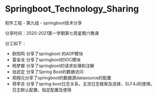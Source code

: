 # Springboot_Technology_Sharing
软件工程 - 第九组 - springboot技术分享

分享时间：2020-2021第一学期第七周星期六晚课

分工如下：

*  欧阳鸣 分享了springboot 的AOP模块
*  雷金龙 分享了springboot的IOC模块 
*  杨梦娜 分享了springboot的请求处理和注解 
*  翁武定 分享了Spring Boot的数据访问 
*  郑翔元分享了springboot的数据源datasource的配置 
*  蒋李吉 分享了spring boot日志关系，主流日志框架及选择，SLF4J的使用，日志默认配置、指定配置及使用 